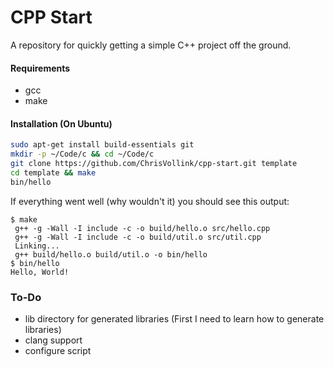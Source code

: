 # CPP Start

A repository for quickly getting a simple C++ project off the ground.

#### Requirements

* gcc
* make

#### Installation (On Ubuntu)
```sh
sudo apt-get install build-essentials git
mkdir -p ~/Code/c && cd ~/Code/c
git clone https://github.com/ChrisVollink/cpp-start.git template
cd template && make
bin/hello
```

If everything went well (why wouldn't it) you should see this output:

```
$ make
 g++ -g -Wall -I include -c -o build/hello.o src/hello.cpp
 g++ -g -Wall -I include -c -o build/util.o src/util.cpp
 Linking...
 g++ build/hello.o build/util.o -o bin/hello
$ bin/hello
Hello, World!
```

### To-Do
* lib directory for generated libraries (First I need to learn how to generate libraries)
* clang support
* configure script
